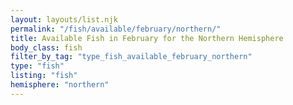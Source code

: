 ```yaml
---
layout: layouts/list.njk
permalink: "/fish/available/february/northern/"
title: Available Fish in February for the Northern Hemisphere
body_class: fish
filter_by_tag: "type_fish_available_february_northern"
type: "fish"
listing: "fish"
hemisphere: "northern"
---
```

